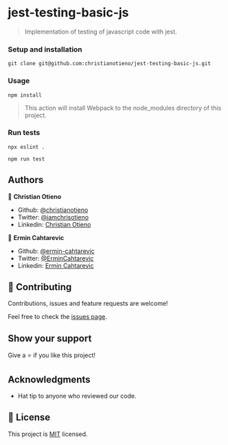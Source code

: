 # jest-testing-basic-js

> Implementation of testing of javascript code with jest.


### Setup and installation

```
git clone git@github.com:christianotieno/jest-testing-basic-js.git
```

### Usage

```
npm install
```

> This action will install Webpack to the node_modules directory of this project.

### Run tests

```
npx eslint .
```

```
npm run test
```


## Authors

👤 **Christian Otieno**

- Github: [@christianotieno](https://github.com/christianotieno)
- Twitter: [@iamchrisotieno](https://twitter.com/iamchrisotieno)
- Linkedin: [Christian Otieno](https://linkedin.com/linkedinhandle)

👤 **Ermin Cahtarevic**

- Github: [@ermin-cahtarevic](https://github.com/ermin-cahtarevic)
- Twitter: [@ErminCahtarevic](https://twitter.com/ErminCahtarevic)
- Linkedin: [Ermin Cahtarevic](https://www.linkedin.com/in/ermincahtarevic/)

## 🤝 Contributing

Contributions, issues and feature requests are welcome!

Feel free to check the [issues page](https://github.com/christianotieno/jest-testing-basic-js/issues).

## Show your support

Give a ⭐️ if you like this project!

## Acknowledgments

- Hat tip to anyone who reviewed our code.

## 📝 License

This project is [MIT](https://opensource.org/licenses/MIT) licensed.
